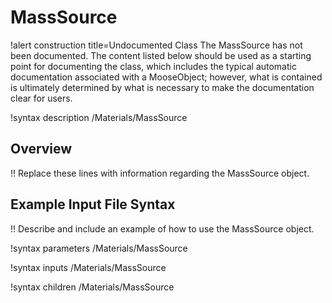 # MassSource

!alert construction title=Undocumented Class
The MassSource has not been documented. The content listed below should be used as a starting point for
documenting the class, which includes the typical automatic documentation associated with a
MooseObject; however, what is contained is ultimately determined by what is necessary to make the
documentation clear for users.

!syntax description /Materials/MassSource

## Overview

!! Replace these lines with information regarding the MassSource object.

## Example Input File Syntax

!! Describe and include an example of how to use the MassSource object.

!syntax parameters /Materials/MassSource

!syntax inputs /Materials/MassSource

!syntax children /Materials/MassSource
